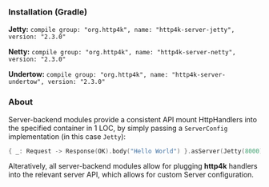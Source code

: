 ### Installation (Gradle)
**Jetty:** ```compile group: "org.http4k", name: "http4k-server-jetty", version: "2.3.0"```

**Netty:** ```compile group: "org.http4k", name: "http4k-server-netty", version: "2.3.0"```

**Undertow:** ```compile group: "org.http4k", name: "http4k-server-undertow", version: "2.3.0"```

### About
Server-backend modules provide a consistent API mount HttpHandlers into the specified container in 1 LOC, by simply passing a `ServerConfig` implementation (in this case `Jetty`):

```kotlin
{ _: Request -> Response(OK).body("Hello World") }.asServer(Jetty(8000)).start().block()
```
Alteratively, all server-backend modules allow for plugging **http4k** handlers into the relevant server API, which allows for custom Server configuration.
